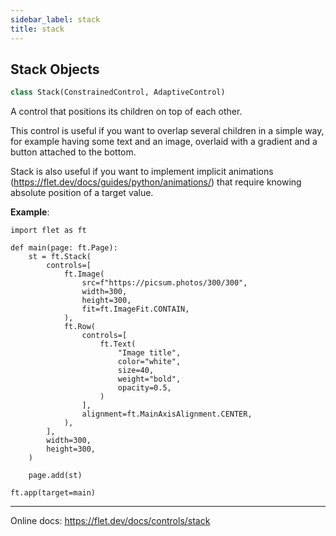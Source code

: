 ```yaml
---
sidebar_label: stack
title: stack
---
```


## Stack Objects

```python
class Stack(ConstrainedControl, AdaptiveControl)
```

A control that positions its children on top of each other.

This control is useful if you want to overlap several children in a simple way, for example having some text and an image, overlaid with a gradient and a button attached to the bottom.

Stack is also useful if you want to implement implicit animations (https://flet.dev/docs/guides/python/animations/) that require knowing absolute position of a target value.

**Example**:

  
```
import flet as ft

def main(page: ft.Page):
    st = ft.Stack(
        controls=[
            ft.Image(
                src=f"https://picsum.photos/300/300",
                width=300,
                height=300,
                fit=ft.ImageFit.CONTAIN,
            ),
            ft.Row(
                controls=[
                    ft.Text(
                        "Image title",
                        color="white",
                        size=40,
                        weight="bold",
                        opacity=0.5,
                    )
                ],
                alignment=ft.MainAxisAlignment.CENTER,
            ),
        ],
        width=300,
        height=300,
    )

    page.add(st)

ft.app(target=main)
```
  
  -----
  
  Online docs: https://flet.dev/docs/controls/stack

